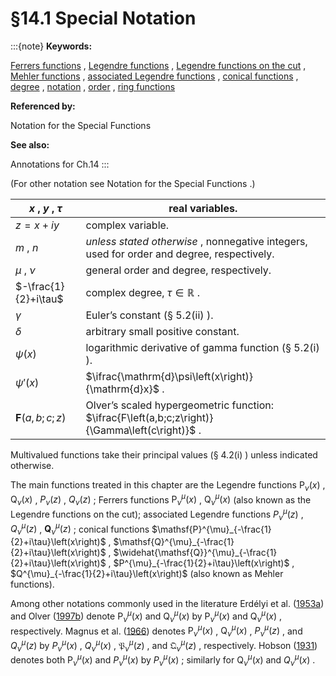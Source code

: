 # §14.1 Special Notation

:::{note}
**Keywords:**

[Ferrers functions](http://dlmf.nist.gov/search/search?q=Ferrers%20functions) , [Legendre functions](http://dlmf.nist.gov/search/search?q=Legendre%20functions) , [Legendre functions on the cut](http://dlmf.nist.gov/search/search?q=Legendre%20functions%20on%20the%20cut) , [Mehler functions](http://dlmf.nist.gov/search/search?q=Mehler%20functions) , [associated Legendre functions](http://dlmf.nist.gov/search/search?q=associated%20Legendre%20functions) , [conical functions](http://dlmf.nist.gov/search/search?q=conical%20functions) , [degree](http://dlmf.nist.gov/search/search?q=degree) , [notation](http://dlmf.nist.gov/search/search?q=notation) , [order](http://dlmf.nist.gov/search/search?q=order) , [ring functions](http://dlmf.nist.gov/search/search?q=ring%20functions)

**Referenced by:**

Notation for the Special Functions

**See also:**

Annotations for Ch.14
:::

(For other notation see Notation for the Special Functions .)


| $x$ , $y$ , $\tau$ | real variables. |
|---|---|
| $z=x+iy$ | complex variable. |
| $m$ , $n$ | *unless stated otherwise* , nonnegative integers, used for order and degree, respectively. |
| $\mu$ , $\nu$ | general order and degree, respectively. |
| $-\frac{1}{2}+i\tau$ | complex degree, $\tau\in\mathbb{R}$ . |
| $\gamma$ | Euler’s constant (§ 5.2(ii) ). |
| $\delta$ | arbitrary small positive constant. |
| $\psi\left(x\right)$ | logarithmic derivative of gamma function (§ 5.2(i) ). |
| $\psi'\left(x\right)$ | $\ifrac{\mathrm{d}\psi\left(x\right)}{\mathrm{d}x}$ . |
| $\mathbf{F}\left(a,b;c;z\right)$ | Olver’s scaled hypergeometric function: $\ifrac{F\left(a,b;c;z\right)}{\Gamma\left(c\right)}$ . |


Multivalued functions take their principal values (§ 4.2(i) ) unless indicated otherwise.

The main functions treated in this chapter are the Legendre functions $\mathsf{P}_{\nu}\left(x\right)$ , $\mathsf{Q}_{\nu}\left(x\right)$ , $P_{\nu}\left(z\right)$ , $Q_{\nu}\left(z\right)$ ; Ferrers functions $\mathsf{P}^{\mu}_{\nu}\left(x\right)$ , $\mathsf{Q}^{\mu}_{\nu}\left(x\right)$ (also known as the Legendre functions on the cut); associated Legendre functions $P^{\mu}_{\nu}\left(z\right)$ , $Q^{\mu}_{\nu}\left(z\right)$ , $\boldsymbol{Q}^{\mu}_{\nu}\left(z\right)$ ; conical functions $\mathsf{P}^{\mu}_{-\frac{1}{2}+i\tau}\left(x\right)$ , $\mathsf{Q}^{\mu}_{-\frac{1}{2}+i\tau}\left(x\right)$ , $\widehat{\mathsf{Q}}^{\mu}_{-\frac{1}{2}+i\tau}\left(x\right)$ , $P^{\mu}_{-\frac{1}{2}+i\tau}\left(x\right)$ , $Q^{\mu}_{-\frac{1}{2}+i\tau}\left(x\right)$ (also known as Mehler functions).

Among other notations commonly used in the literature Erdélyi et al. ([1953a](./bib/E.html#bib751 "Higher Transcendental Functions. Vol. I")) and Olver ([1997b](./bib/O.html#bib1809 "Asymptotics and Special Functions")) denote $\mathsf{P}^{\mu}_{\nu}\left(x\right)$ and $\mathsf{Q}^{\mu}_{\nu}\left(x\right)$ by $\mathrm{P}_{\nu}^{\mu}(x)$ and $\mathrm{Q}_{\nu}^{\mu}(x)$ , respectively. Magnus et al. ([1966](./bib/M.html#bib1534 "Formulas and Theorems for the Special Functions of Mathematical Physics")) denotes $\mathsf{P}^{\mu}_{\nu}\left(x\right)$ , $\mathsf{Q}^{\mu}_{\nu}\left(x\right)$ , $P^{\mu}_{\nu}\left(z\right)$ , and $Q^{\mu}_{\nu}\left(z\right)$ by $P_{\nu}^{\mu}(x)$ , $Q_{\nu}^{\mu}(x)$ , $\mathfrak{P}_{\nu}^{\mu}(z)$ , and $\mathfrak{Q}_{\nu}^{\mu}(z)$ , respectively. Hobson ([1931](./bib/H.html#bib1092 "The Theory of Spherical and Ellipsoidal Harmonics")) denotes both $\mathsf{P}^{\mu}_{\nu}\left(x\right)$ and $P^{\mu}_{\nu}\left(x\right)$ by $P^{\mu}_{\nu}\left(x\right)$ ; similarly for $\mathsf{Q}^{\mu}_{\nu}\left(x\right)$ and $Q^{\mu}_{\nu}\left(x\right)$ .
